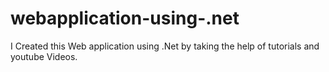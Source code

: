 # webapplication-using-.net


I Created this Web application using .Net by taking the help of tutorials and youtube Videos.
